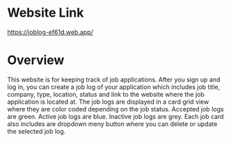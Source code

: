 # Website Link
https://joblog-ef61d.web.app/

# Overview
This website is for keeping track of job applications. After you sign up and log in, you can create a job log of your application which includes job title, company, type, location, status and link to the website where the job application is located at. The job logs are displayed in a card grid view where they are color coded depending on the job status. Accepted job logs are green. Active job logs are blue. Inactive job logs are grey. Each job card also includes are dropdown meny button where you can delete or update the selected job log.
